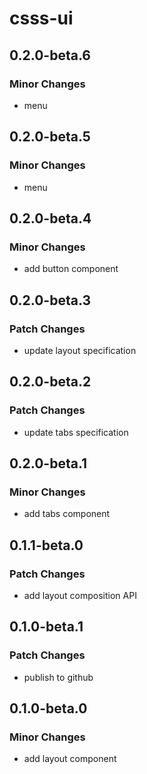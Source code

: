 # csss-ui

## 0.2.0-beta.6

### Minor Changes

- menu

## 0.2.0-beta.5

### Minor Changes

- menu

## 0.2.0-beta.4

### Minor Changes

- add button component

## 0.2.0-beta.3

### Patch Changes

- update layout specification

## 0.2.0-beta.2

### Patch Changes

- update tabs specification

## 0.2.0-beta.1

### Minor Changes

- add tabs component

## 0.1.1-beta.0

### Patch Changes

- add layout composition API

## 0.1.0-beta.1

### Patch Changes

- publish to github

## 0.1.0-beta.0

### Minor Changes

- add layout component
